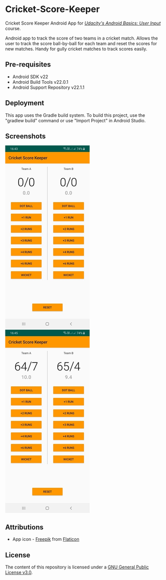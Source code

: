 # Cricket-Score-Keeper
 Cricket Score Keeper Android App for <i> <a href="https://www.udacity.com/course/android-basics-user-input--ud836" title="Udacity's Android Basics: User Input"> Udacity's Android Basics: User Input</a></i> course.

 Android app to track the score of two teams in a cricket match. Allows the user to track the score ball-by-ball for each team and reset the scores for new matches. Handy for gully cricket matches to track scores easily.
  
Pre-requisites
--------------
<ul>
<li>Android SDK v22</li>
<li>Android Build Tools v22.0.1</li>
<li>Android Support Repository v22.1.1</li> 
</ul>

Deployment
----------
This app uses the Gradle build system. To build this project, use the "gradlew build" command or use "Import Project" in Android Studio.
 
 Screenshots
 -----------
<img src="screenshots/Cricket Score Keeper.jpg" width="270" height="585" alt="App UI" title="App UI">
<img src="screenshots/Cricket Score Keeper_score.jpg" width="270" height="585" alt="Score tracking" title="Score tracking">

Attributions
------------
- App icon - [Freepik](https://www.flaticon.com/authors/freepik) from [Flaticon](https://www.flaticon.com)

## License

The content of this repository is licensed under a
[GNU General Public License v3.0](LICENSE).
